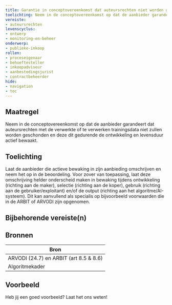 ```yaml
---
title: Garantie in conceptovereenkomst dat auteursrechten niet worden geschonden met de trainingsdata
toelichting: Neem in de conceptovereenkomst op dat de aanbieder garandeert dat auteursrechten met de verwerkte of te verwerken trainingsdata niet zullen worden geschonden en deze dit gedurende de ontwikkeling en levensduur actief bewaakt. 
vereiste:
- auteursrechten
levenscyclus:
- ontwerp
- monitoring-en-beheer
onderwerp:
- publieke-inkoop
rollen:
- proceseigenaar
- behoeftesteller
- inkoopadviseur
- aanbestedingsjurist
- contractbeheerder
hide:
- navigation
- toc
---
```


<!-- tags -->
## Maatregel

Neem in de conceptovereenkomst op dat de aanbieder garandeert dat auteursrechten met de verwerkte of te verwerken trainingsdata niet zullen worden geschonden en deze dit gedurende de ontwikkeling en levensduur actief bewaakt.


## Toelichting

Laat de aanbieder die actieve bewaking in zijn aanbieding omschrijven en neem het op in de beoordeling.
Voor zover van toepassing, laat deze omschrijving helder onderscheid maken in bewaking tijdens ontwikkeling (richting aan de maker), selectie (richting aan de koper), gebruik (richting aan de gebruiker/exploitant) en/of de output (richting aan het algoritme/AI-systeem).
Dit kan aanvullend als specialis op bijvoorbeeld voorwaarden die in de ARBIT of ARVODI zijn opgenomen.


## Bijbehorende vereiste(n)

<!-- list_vereisten_on_maatregelen_page -->

## Bronnen

| Bron                        |
|-----------------------------|
|ARVODI (24.7) en ARBIT (art 8.5 & 8.6)|
|Algoritmekader|

## Voorbeeld

Heb jij een goed voorbeeld? Laat het ons weten!

